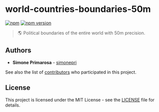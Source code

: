 # world-countries-boundaries-50m
[![npm](https://img.shields.io/npm/dm/world-countries-boundaries-50m.svg)](https://www.npmjs.com/package/world-countries-boundaries-50m) [![npm version](https://img.shields.io/npm/v/world-countries-boundaries-50m.svg)](https://www.npmjs.com/package/world-countries-boundaries-50m)
> 🌎 Political boundaries of the entire world with 50m precision.

## Authors
* **Simone Primarosa** - [simonepri](https://github.com/simonepri)

See also the list of [contributors](https://github.com/busrapidohq/world-countries-boundaries/contributors) who participated in this project.

## License
This project is licensed under the MIT License - see the [LICENSE](LICENSE) file for details.
